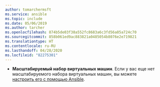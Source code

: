 ```yaml
---
author: tomarchermsft
ms.service: ansible
ms.topic: include
ms.date: 05/06/2019
ms.author: tarcher
ms.openlocfilehash: 874b5de03f38a552fc8683a6c3fd56a85a724c70
ms.sourcegitcommit: 858b061ed9ac883821a0485054b8076e2e719821
ms.translationtype: HT
ms.contentlocale: ru-RU
ms.lasthandoff: 04/28/2020
ms.locfileid: "82275301"
---
```

- **Масштабируемый набор виртуальных машин**. Если у вас еще нет масштабируемого набора виртуальных машин, вы можете [настроить его с помощью Ansible](../vm-scale-set-configure.md).